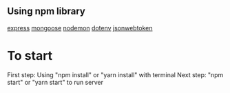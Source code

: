 ## Using npm library

[express](https://www.npmjs.com/package/express)
[mongoose](https://www.npmjs.com/package/mongoose)
[nodemon](https://www.npmjs.com/package/nodemon)
[dotenv](https://www.npmjs.com/package/dotenv)
[jsonwebtoken](<https://www.npmjs.com/package/jsonwebtoken>)

# To start

First step: Using "npm install" or "yarn install" with terminal
Next step: "npm start" or "yarn start" to run server

